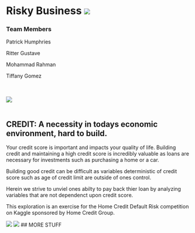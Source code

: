 # Risky Business <img src ="[![Inline docs](http://inch-ci.org/github/{ORG-or-USERNAME}/{REPO-NAME}.svg?branch=master)](http://inch-ci.org/github/{ORG-or-USERNAME}/{REPO-NAME})">
### Team Members
<p> Patrick Humphries </p>
<p> Ritter Gustave </p>
<p> Mohammad Rahman </p>
<p> Tiffany Gomez </p>

<br>
</br>

<img src= "https://cdn.dribbble.com/users/869467/screenshots/2662113/finance-at-your-fingertips.gif" >
<br>
</br>

## CREDIT: A necessity in todays economic environment, hard to build.
<p>Your credit score is important and impacts your quality of life. Building credit and maintaining a high credit score is incredibly valuable as loans are necessary for investments such as purchasing a home or a car. </p>

<p> Building good credit can be difficult as variables deterministic of credit score such as age of credit limit are outside of ones control.  </p>

<p> Herein we strive to unviel ones abilty to pay back thier loan by analyzing variables that are not dependenct upon credit score. </p>

<p> This exploration is an exercise for the Home Credit Default Risk competition on Kaggle sponsored by Home Credit Group. </p>
<img src= "https://upload.wikimedia.org/wikipedia/commons/thumb/7/7c/Kaggle_logo.png/400px-Kaggle_logo.png"> 
<img src= "https://image.pitchbook.com/rTjD6D3GbnaTrBrOxkBswvYMfGU1503928190520_200x200">
## MORE STUFF
